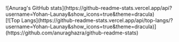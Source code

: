   <div>![Anurag's GitHub stats](https://github-readme-stats.vercel.app/api?username=Yohan-Launay&show_icons=true&theme=dracula)</div>
  [![Top Langs](https://github-readme-stats.vercel.app/api/top-langs/?username=Yohan-Launay&show_icons=true&theme=dracula)](https://github.com/anuraghazra/github-readme-stats)

